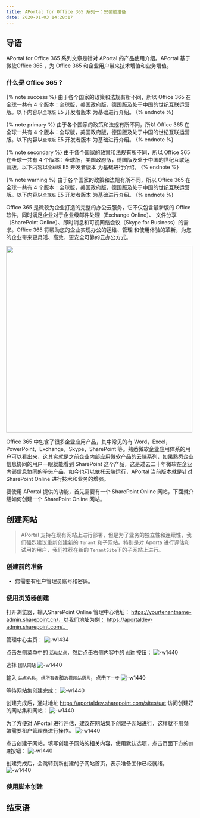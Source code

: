 ```yaml
---
title: APortal for Office 365 系列一：安装前准备
date: 2020-01-03 14:28:17
---
```

## 导语

APortal for Office 365 系列文章是针对 APortal 的产品使用介绍。APortal 基于微软Office 365 ，为 Office 365 和企业用户带来技术增值和业务增值。

### 什么是 Office 365？

{% note success %}
由于各个国家的政策和法规有所不同，所以 Office 365 在全球一共有 4 个版本：全球版，美国政府版，德国版及处于中国的世纪互联运营版。以下内容以`全球版` E5 开发者版本 为基础进行介绍。 
{% endnote %}

{% note primary %}
由于各个国家的政策和法规有所不同，所以 Office 365 在全球一共有 4 个版本：全球版，美国政府版，德国版及处于中国的世纪互联运营版。以下内容以`全球版` E5 开发者版本 为基础进行介绍。 
{% endnote %}

{% note secondary %}
由于各个国家的政策和法规有所不同，所以 Office 365 在全球一共有 4 个版本：全球版，美国政府版，德国版及处于中国的世纪互联运营版。以下内容以`全球版` E5 开发者版本 为基础进行介绍。 
{% endnote %}

{% note warning %}
由于各个国家的政策和法规有所不同，所以 Office 365 在全球一共有 4 个版本：全球版，美国政府版，德国版及处于中国的世纪互联运营版。以下内容以`全球版` E5 开发者版本 为基础进行介绍。 
{% endnote %}

Office 365 是微软为企业打造的完整的办公云服务，它不仅包含最新版的 Office 软件，同时满足企业对于企业级邮件处理（Exchange Online）、  文件分享（SharePoint Online）、即时消息和可视网络会议（Skype for Business）的需求。Office 365 将帮助您的企业实现办公的运维、管理  和使用体验的革新，为您的企业带来更灵活、高效、更安全可靠的云办公方式。 

<img width=500 src="images/media/15765646706398/15765712301730.jpg" >
<!-- ![-w1440](images/media/15765646706398/15765712301730.jpg =500x500) -->

Office 365 中包含了很多企业应用产品，其中常见的有 Word，Excel，PowerPoint，Exchange，Skype，SharePoint 等。熟悉微软企业应用体系的用户可以看出来，这其实就是之前企业内部应用微软产品的云端系列，如果熟悉企业信息协同的用户一眼就能看到 SharePoint 这个产品，这是过去二十年微软在企业内部信息协同的拳头产品，如今也可以依托云端运行，APortal 当前版本就是针对 SharePoint Online 进行技术和业务的增强。

要使用 APortal 提供的功能，首先需要有一个 SharePoint Online 网站，下面就介绍如何创建一个 SharePoint Online 网站。

## 创建网站

> APortal 支持在现有网站上进行部署，但是为了业务的独立性和连续性，我们强烈建议重新创建新的 `Tenant` 和子网站。特别是对 Aporta 进行评估和试用的用户，我们推荐在新的 `TenantSite`下的子网站上进行。

### 创建前的准备

* 您需要有租户管理员账号和密码。

### 使用浏览器创建

打开浏览器，输入SharePoint Online 管理中心地址： https://yourtenantname-admin.sharepoint.cn/，以我们地址为例： https://aportaldev-admin.sharepoint.com/。

管理中心主页：
![-w1434](images/media/15765646706398/15765696856194.jpg)

点击左侧菜单中的 `活动站点`，然后点击右侧内容中的 `创建` 按钮；
![-w1440](images/media/15765646706398/15766329020992.jpg)


选择 `团队网站`
![-w1440](images/media/15765646706398/15766329750362.jpg)

输入 `站点名称`，`组所有者`和`选择网站语言`，点击`下一步`
![-w1440](images/media/15765646706398/15766330369238.jpg)

等待网站集创建完成：
![-w1440](images/media/15765646706398/15766330656810.jpg)

创建完成后，通过地址 https://aportaldev.sharepoint.com/sites/uat 访问创建好的网站集和网站：
![-w1440](images/media/15765646706398/15766332481009.jpg)

为了方便对 APortal 进行评估，建议在网站集下创建子网站进行，这样就不用频繁需要租户管理员进行操作。
![-w1440](images/media/15765646706398/15766333633951.jpg)

点击创建子网站，填写创建子网站的相关内容，使用默认选项，点击页面下方的`创建`按钮：
![-w1440](images/media/15765646706398/15766334768686.jpg)

创建完成后，会跳转到新创建的子网站首页，表示准备工作已经就绪。
![-w1440](images/media/15765646706398/15766336022347.jpg)

### 使用脚本创建

## 结束语